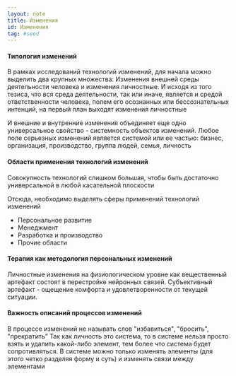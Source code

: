 ```yaml
---
layout: note
title: Изменения
id: Изменения
tag: #seed
---
```






#### Типология изменений
В рамках исследований технологий изменений, для начала можно выделить два крупных множества: 
Изменения внешней среды деятельности человека и изменения личностные. И исходя из того тезиса, что вся среда деятельности, так или иначе, является и средой ответственности человека, полем его осознанных или бессознательных интенций, на первый план выходят изменения личностные

И внешние и внутренние изменения объединяет еще одно универсальное свойство - системность объектов изменений. Любое поле серьезных изменений является системой или ее частью: бизнес, организация, производство, группа людей, семья, личность

#### Области применения технологий изменений

Совокупность технологий слишком большая, чтобы быть достаточно универсальной в любой касательной плоскости

Отсюда, необходимо выделять сферы применений технологий изменений

-   Персональное развитие
-   Менеджмент
-   Разработка и производство
-   Прочие области

#### Терапия как методология персональных изменений 
Личностные изменения на физиологическом уровне как вещественный артефакт состоят в перестройке нейронных связей. 
Субъективный артефакт - ощещение комфорта и удовлетворенности от текущей ситуации.


#### Важность описаний процессов изменений
В процессе изменений не называть слов "избавиться", "бросить", "прекратить" Так как личность это система, то в системе нельзя просто взять и удалить какой-либо элемент, тем более что система будет сопротивляться. В системе можно только изменять элементы (для этого четко разделяя форму и суть) и изменять связи между элементами
